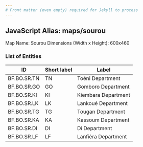 ```yaml
---
# Front matter (even empty) required for Jekyll to process
---
```


## JavaScript Alias: maps/sourou

Map Name: Sourou
Dimensions (Width x Height): 600x460

### List of Entities

ID | Short label | Label
---|---|---|
BF.BO.SR.TN|TN|Toéni Department
BF.BO.SR.GO|GO|Gomboro Department
BF.BO.SR.KI|KI|Kiembara Department
BF.BO.SR.LK|LK|Lankoué Department
BF.BO.SR.TG|TG|Tougan Department
BF.BO.SR.KA|KA|Kassoum Department
BF.BO.SR.DI|DI|Di Department
BF.BO.SR.LF|LF|Lanfièra Department
